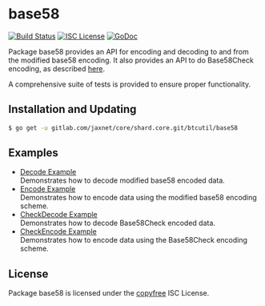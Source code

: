 base58
==========

[![Build Status](http://img.shields.io/travis/btcsuite/btcutil.svg)](https://travis-ci.org/btcsuite/btcutil)
[![ISC License](http://img.shields.io/badge/license-ISC-blue.svg)](http://copyfree.org)
[![GoDoc](https://img.shields.io/badge/godoc-reference-blue.svg)](http://godoc.org/gitlab.com/jaxnet/core/shard.core.git/btcutil/base58)

Package base58 provides an API for encoding and decoding to and from the
modified base58 encoding.  It also provides an API to do Base58Check encoding,
as described [here](https://en.bitcoin.it/wiki/Base58Check_encoding).

A comprehensive suite of tests is provided to ensure proper functionality.

## Installation and Updating

```bash
$ go get -u gitlab.com/jaxnet/core/shard.core.git/btcutil/base58
```

## Examples

* [Decode Example](http://godoc.org/gitlab.com/jaxnet/core/shard.core.git/btcutil/base58#example-Decode)  
  Demonstrates how to decode modified base58 encoded data.
* [Encode Example](http://godoc.org/gitlab.com/jaxnet/core/shard.core.git/btcutil/base58#example-Encode)  
  Demonstrates how to encode data using the modified base58 encoding scheme.
* [CheckDecode Example](http://godoc.org/gitlab.com/jaxnet/core/shard.core.git/btcutil/base58#example-CheckDecode)  
  Demonstrates how to decode Base58Check encoded data.
* [CheckEncode Example](http://godoc.org/gitlab.com/jaxnet/core/shard.core.git/btcutil/base58#example-CheckEncode)  
  Demonstrates how to encode data using the Base58Check encoding scheme.

## License

Package base58 is licensed under the [copyfree](http://copyfree.org) ISC
License.

